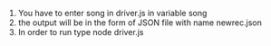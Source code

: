 1. You have to enter song in driver.js in variable song
2. the output will be in the form of JSON file with name newrec.json 
3. In order to run type node driver.js

